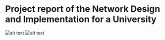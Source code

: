 # Project report of the Network Design and Implementation for a University
![alt text](https://github.com/zudeera/Project-report-of-the-Network-Design-and-Implementation-for-a-University/blob/main/Physical%20Topology.jpg)
![alt text](https://github.com/zudeera/Project-report-of-the-Network-Design-and-Implementation-for-a-University/blob/main/Cloud%20Network%20Topology.jpg)
